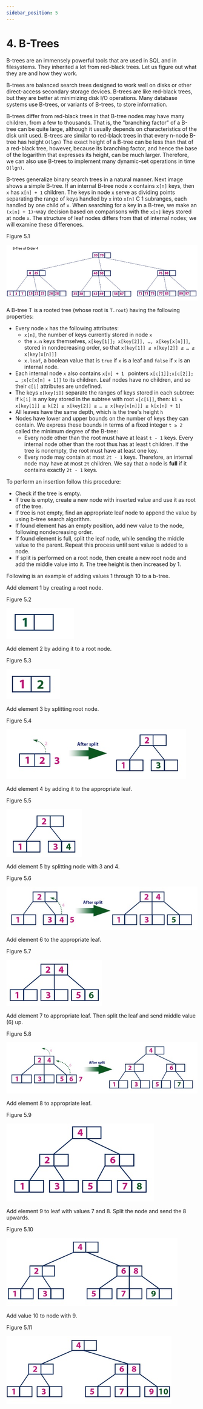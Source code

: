 ```yaml
---
sidebar_position: 5
---
```


# 4. B-Trees

B-trees are an immensely powerful tools that are used in SQL and in filesystems. They inherited a lot from red-black trees. Let us figure out what they are and how they work.

B-trees are balanced search trees designed to work well on disks or other direct-access secondary storage devices. B-trees are like red-black trees, but they are better at minimizing disk I/O operations. Many database systems use B-trees, or variants of B-trees, to store information.

B-trees differ from red-black trees in that B-tree nodes may have many children, from a few to thousands. That is, the "branching factor" of a B-tree can be quite large, although it usually depends on characteristics of the disk unit used. B-trees are similar to red-black trees in that every n-node B-tree has height `O(lgn)` The exact height of a B-tree can be less than that of a red-black tree, however, because its branching factor, and hence the base of the logarithm that expresses its height, can be much larger. Therefore, we can also use B-trees to implement many dynamic-set operations in time `O(lgn)`.

B-trees generalize binary search trees in a natural manner. Next image shows a simple B-tree. If an internal B-tree node x contains `x[n]` keys, then `x` has `x[n] + 1` children. The keys in node `x` serve as dividing points separating the range of keys handled by `x` into `x[n]` C 1 subranges, each handled by one child of `x`. When searching for a key in a B-tree, we make an `(x[n] + 1)`-way decision based on comparisons with the `x[n]` keys stored at node `x`. The structure of leaf nodes differs from that of internal nodes; we will examine these differences.

Figure 5.1

![B-tree](img/b-tree1.jpg)

A B-tree T is a rooted tree (whose root is `T.root`) having the following properties:
- Every node `x` has the following attributes:
  - `x[n]`, the number of keys currently stored in node `x`
  - the `x.n` keys themselves, `x[key[1]]; x[key[2]], …, x[key[x[n]]]`, stored in nondecreasing order, so that `x[key[1]] ≤ x[key[2]] ≤ … ≤ x[key[x[n]]]`
  - `x.leaf`, a boolean value that is `true` if `x` is a leaf and `false` if `x` is an internal node.
- Each internal node `x` also contains `x[n] + 1 ` pointers `x[c[1]];x[c[2]]; … ;x[c[x[n] + 1]]` to its children. Leaf nodes have no children, and so their `c[i]` attributes are undefined.
- The keys `x[key[i]]` separate the ranges of keys stored in each subtree: if `k[i]` is any key stored in the subtree with root `x[c[i]]`, then:
  `k1 ≤ x[key[1]] ≤ k[2] ≤ x[key[2]] ≤ … ≤ x[key[x[n]]] ≤ k[x[n] + 1]`
- All leaves have the same depth, which is the tree's height `h`
- Nodes have lower and upper bounds on the number of keys they can contain. We express these bounds in terms of a fixed integer `t ≥ 2` called the minimum degree of the B-tree:
  - Every node other than the root must have at least `t - 1` keys. Every internal node other than the root thus has at least t children. If the tree is nonempty, the root must have at least one key.
  - Every node may contain at most `2t - 1` keys. Therefore, an internal node may have at most `2t` children. We say that a node is **full** if it contains exactly `2t - 1` keys.

To perform an insertion follow this procedure:
- Check if the tree is empty.
- If tree is empty, create a new node with inserted value and use it as root of the tree.
- If tree is not empty, find an appropriate leaf node to append the value by using b-tree search algorithm.
- If found element has an empty position, add new value to the node, following nondecreasing order.
- If found element is full, split the leaf node, while sending the middle value to the parent. Repeat this process until sent value is added to a node.
- If split is performed on a root node, then create a new root node and add the middle value into it. The tree height is then increased by 1.

Following is an example of adding values 1 through 10 to a b-tree.

Add element 1 by creating a root node.

Figure 5.2

![B-tree](img/b-tree2.jpg)

Add element 2 by adding it to a root node.

Figure 5.3

![B-tree](img/b-tree3.jpg)

Add element 3 by splitting root node.

Figure 5.4

![B-tree](img/b-tree4.jpg)

Add element 4 by adding it to the appropriate leaf.

Figure 5.5

![B-tree](img/b-tree5.jpg)

Add element 5 by splitting node with 3 and 4.

Figure 5.6

![B-tree](img/b-tree6.jpg)

Add element 6 to the appropriate leaf.

Figure 5.7

![B-tree](img/b-tree7.jpg)

Add element 7 to appropriate leaf. Then split the leaf and send middle value (6) up.

Figure 5.8

![B-tree](img/b-tree8.jpg)

Add element 8 to appropriate leaf.

Figure 5.9

![B-tree](img/b-tree9.jpg)

Add element 9 to leaf with values 7 and 8. Split the node and send the 8 upwards.

Figure 5.10

![B-tree](img/b-tree10.jpg)

Add value 10 to node with 9.

Figure 5.11

![B-tree](img/b-tree11.jpg)
